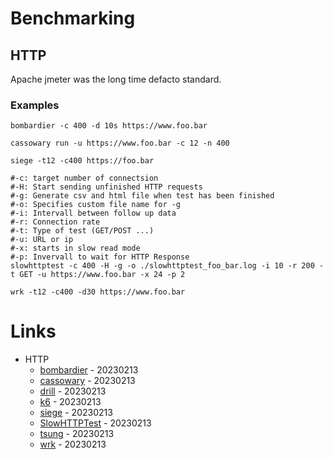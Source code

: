 # Benchmarking

## HTTP

Apache jmeter was the long time defacto standard.

### Examples

```
bombardier -c 400 -d 10s https://www.foo.bar

cassowary run -u https://www.foo.bar -c 12 -n 400

siege -t12 -c400 https://foo.bar

#-c: target number of connectsion
#-H: Start sending unfinished HTTP requests
#-g: Generate csv and html file when test has been finished
#-o: Specifies custom file name for -g
#-i: Intervall between follow up data
#-r: Connection rate
#-t: Type of test (GET/POST ...)
#-u: URL or ip
#-x: starts in slow read mode
#-p: Invervall to wait for HTTP Response
slowhttptest -c 400 -H -g -o ./slowhttptest_foo_bar.log -i 10 -r 200 -t GET -u https://www.foo.bar -x 24 -p 2

wrk -t12 -c400 -d30 https://www.foo.bar
```

# Links

* HTTP
  * [bombardier](https://github.com/codesenberg/bombardier) - 20230213
  * [cassowary](https://github.com/rogerwelin/cassowary) - 20230213
  * [drill](https://github.com/fcsonline/drill) - 20230213
  * [k6](https://github.com/grafana/k6?ref=thechiefio) - 20230213
  * [siege](https://github.com/JoeDog/siege) - 20230213
  * [SlowHTTPTest](https://github.com/shekyan/slowhttptest) - 20230213
  * [tsung](https://github.com/processone/tsung) - 20230213
  * [wrk](https://github.com/wg/wrk?ref=thechiefio) - 20230213

